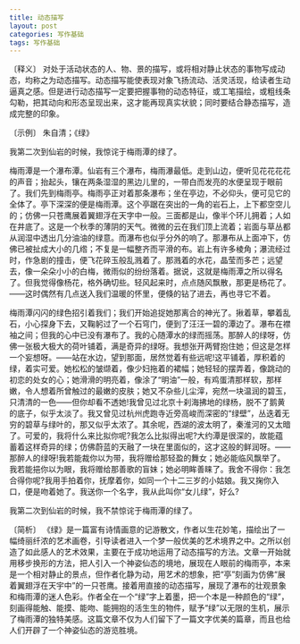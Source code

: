 ```yaml
---
title: 动态描写
layout: post
categories: 写作基础
tags: 写作基础
---
```


〔释义〕 对处于活动状态的人、物、景的描写，或将相对静止状态的事物写成动态，均称之为动态描写。动态描写能使表现对象飞扬流动、活灵活现，给读者生动逼真之感。但是进行动态描写一定要把握事物的动态特征，或工笔描绘，或粗线条勾勒，把其动向和形态呈现出来，这才能再现真实状貌；同时要结合静态描写，造成完整的印象。

〔示例〕 朱自清；《绿》

我第二次到仙岩的时候，我惊诧于梅雨潭的绿了。

梅雨潭是一个瀑布潭。仙岩有三个瀑布，梅雨瀑最低。走到山边，便听见花花花花的声音；抬起头，镶在两条湿湿的黑边儿里的，一带白而发亮的水便呈现于眼前了。我们先到梅雨亭。梅雨亭正对着那条瀑布；坐在亭边，不必仰头，便可见它的全体了。亭下深深的便是梅雨潭。这个亭踞在突出的一角的岩石上，上下都空空儿的；仿佛一只苍鹰展着翼翅浮在天字中一般。三面都是山，像半个环儿拥着；人如在井底了。这是一个秋季的薄阴的天气。微微的云在我们顶上流着；岩面与草丛都从润湿中透出几分油油的绿意。而瀑布也似乎分外的响了。那瀑布从上面冲下，仿佛已被扯成大小的几绺；不复是一幅整齐而平滑的布。岩上有许多棱角；瀑流经过时，作急剧的撞击，便飞花碎玉般乱溅着了。那溅着的水花，晶莹而多芒；远望去，像一朵朵小小的白梅，微雨似的纷纷落着。据说，这就是梅雨潭之所以得名了。但我觉得像杨花，格外确切些。轻风起来时，点点随风飘散，那更是杨花了。——这时偶然有几点送入我们温暖的怀里，便倏的钻了进去，再也寻它不着。

梅雨潭闪闪的绿色招引着我们；我们开始追捉她那离合的神光了。揪着草，攀着乱石，小心探身下去，又鞠躬过了一个石穹门，便到了汪汪一碧的潭边了。瀑布在襟袖之间；但我的心中已没有瀑布了。我的心随潭水的绿而摇荡。那醉人的绿呀，仿佛一张极大极大的荷叶铺着，满是奇异的绿呀。我想张开两臂抱住她；但这是怎样一个妄想呀。——站在水边，望到那面，居然觉着有些远呢!这平铺着，厚积着的绿，着实可爱。她松松的皱缬着，像少妇拖着的裙幅；她轻轻的摆弄着，像跳动的初恋的处女的心；她滑滑的明亮着，像涂了“明油”一般，有鸡蛋清那样软，那样嫩，令人想着所曾触过的最嫩的皮肤；她又不杂些儿尘滓，宛然一块温润的碧玉，只清清的一色——但你却看不透她!我曾见过北京十刹海拂地的绿杨，脱不了鹅黄的底子，似乎太淡了。我又曾见过杭州虎跑寺近旁高峻而深密的“绿壁”，丛迭着无穷的碧草与绿叶的，那又似乎太浓了。其余呢，西湖的波太明了，秦淮河的又太暗了。可爱的，我将什么来比拟你呢?我怎么比拟得出呢?大约潭是很深的，故能蕴蓄着这样奇异的绿；仿佛蔚蓝的天融了一块在里面似的，这才这般的鲜润呀。——那醉人的绿呀!我若能裁你以为带，我将赠给那轻盈的舞女；她必能临风飘举了。我若能挹你以为眼，我将赠给那善歌的盲妹；她必明眸善睐了。我舍不得你：我怎合得你呢?我用手拍着你，抚摩着你，如同一个十二三岁的小姑娘。我又掬你入口，便是吻着她了。我送你一个名字，我从此叫你“女儿绿”，好么?

我第二次到仙岩的时候，我不禁惊诧于梅雨潭的绿了。

〔简析〕 《绿》是一篇富有诗情画意的记游散文，作者以生花妙笔，描绘出了一幅绮丽纤浓的艺术画卷，引导读者进入一个梦一般优美的艺术境界之中。之所以创造了如此感人的艺术效果，主要在于成功地运用了动态描写的方法。文章一开始就用移步换形的方法，把人引入一个神姿仙态的境地，展现在人眼前的梅雨亭，本来是一个相对静止的景点，但作者化静为动，用艺术的想象，把“亭”刻画为仿佛“展着翼翅浮在天宇中”的一只苍鹰。接着用直接的动态描写，展现了瀑布的壮观景象和梅雨潭的迷人色彩。作者全在一个“绿”字上着墨，把一个本是一种颜色的“绿”，刻画得能触、能摸、能吻、能拥抱的活生生的物件，赋予“绿”以无限的生机，展示了梅雨潭的独特美感。这篇文章不仅为人们留下了一篇文字优美的篇章，而且也给人们开辟了一个神姿仙态的游览胜境。 